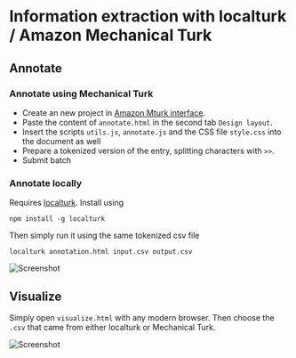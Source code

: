 # Information extraction with localturk / Amazon Mechanical Turk

## Annotate

### Annotate using Mechanical Turk

- Create an new project in [Amazon Mturk interface](https://requester.mturk.com/create/projects/new).
- Paste the content of `annotate.html` in the second tab `Design layout`.
- Insert the scripts `utils.js`, `annotate.js` and the CSS file `style.css` into the document as well
- Prepare a tokenized version of the entry, splitting characters with `>>`.
- Submit batch

### Annotate locally

Requires [localturk](https://github.com/danvk/localturk). Install using

```
npm install -g localturk
```

Then simply run it using the same tokenized csv file

```
localturk annotation.html input.csv output.csv
```

![Screenshot](https://raw.githubusercontent.com/Varal7/ieturk/master/tagging.gif)

## Visualize

Simply open `visualize.html` with any modern browser.
Then choose the `.csv` that came from either localturk or Mechanical Turk.

![Screenshot](https://raw.githubusercontent.com/Varal7/ieturk/master/viz.png)

